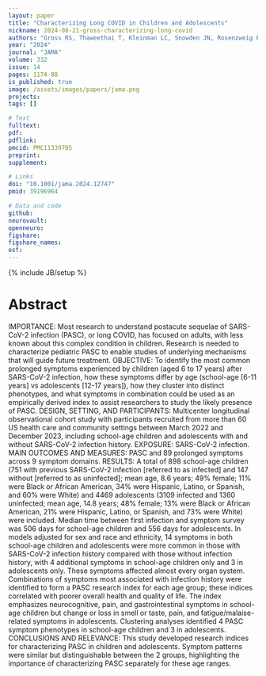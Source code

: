 ```yaml
---
layout: paper
title: "Characterizing Long COVID in Children and Adolescents"
nickname: 2024-08-21-gross-characterizing-long-covid
authors: "Gross RS, Thaweethai T, Kleinman LC, Snowden JN, Rosenzweig EB, Milner JD, Tantisira KG, Rhee KE, Jernigan TL, Kinser PA, Salisbury AL, Warburton D, Mohandas S, Wood JC, Newburger JW, Truong DT, Flaherman VJ, Metz TD, Karlson EW, Chibnik LB, Pant DB, Krishnamoorthy A, Gallagher R, Lamendola-Essel MF, Hasson DC, Katz SD, Yin S, Dreyer BP, Carmilani M, Coombs K, Fitzgerald ML, Guthe N, Hornig M, Letts RJ, Peddie AK, Taylor BD, Balaraman V, Bogie A, Bukulmez H, Dozor AJ, Eckrich D, Elliott AJ, Evans DN, Farkas JS, Faustino EVS, Fischer L, Gaur S, Harahsheh AS, Hasan UN, Hsia DS, Huerta-Montanez G, Hummel KD, Kadish MP, Kaelber DC, Krishnan S, Kosut JS, Larrabee J, Lim PPC, Michelow IC, Oliveira CR, Raissy H, Rosario-Pabon Z, Ross JL, Sato AI, Stevenson MD, Talavera-Barber MM, Teufel RJ, Weakley KE, Zimmerman E, Bind MC, Chan J, Guan Z, Morse RE, Reeder HT, Akshoomoff N, Aschner JL, Bhattacharjee R, Cottrell LA, Cowan K, D'Sa VA, Fiks AG, Gennaro ML, Irby K, Khare M, Guttierrez JL, McCulloh RJ, Narang S, Ness-Cochinwala M, Nolan S, Palumbo P, Ryu J, Salazar JC, Selvarangan R, Stein CR, Werzberger A, Zempsky WT, Aupperle R, Baker FC, Banich MT, Barch DM, Baskin-Sommers A, Bjork JM, Bookheimer SY, Brown SA, Casey BJ, Chang L, Clark DB, Dale AM, Dapretto M, Ernst TM, Fair DA, Feldstein Ewing SW, Foxe JJ, Freedman EG, Friedman NP, Garavan H, Gee DG, Gonzalez R, Gray KM, Heitzeg MM, Herting MM, Jacobus J, Laird AR, Larson CL, Lisdahl KM, Luciana M, Luna B, Madden PAF, McGlade EC, Muller-Oehring EM, Nagel BJ, Neale MC, Paulus MP, Potter AS, Renshaw PF, Sowell ER, Squeglia LM, Tapert S, Uddin LQ, Wilson S, Yurgelun-Todd DA, Foulkes AS, Stockwell MS"
year: "2024"
journal: "JAMA"
volume: 332
issue: 14
pages: 1174-88
is_published: true
image: /assets/images/papers/jama.png
projects:
tags: []

# Text
fulltext:
pdf:
pdflink:
pmcid: PMC11339705
preprint:
supplement:

# Links
doi: "10.1001/jama.2024.12747"
pmid: 39196964

# Data and code
github:
neurovault:
openneuro:
figshare:
figshare_names:
osf:
---
```

{% include JB/setup %}

# Abstract

IMPORTANCE: Most research to understand postacute sequelae of SARS-CoV-2 infection (PASC), or long COVID, has focused on adults, with less known about this complex condition in children. Research is needed to characterize pediatric PASC to enable studies of underlying mechanisms that will guide future treatment. OBJECTIVE: To identify the most common prolonged symptoms experienced by children (aged 6 to 17 years) after SARS-CoV-2 infection, how these symptoms differ by age (school-age [6-11 years] vs adolescents [12-17 years]), how they cluster into distinct phenotypes, and what symptoms in combination could be used as an empirically derived index to assist researchers to study the likely presence of PASC. DESIGN, SETTING, AND PARTICIPANTS: Multicenter longitudinal observational cohort study with participants recruited from more than 60 US health care and community settings between March 2022 and December 2023, including school-age children and adolescents with and without SARS-CoV-2 infection history. EXPOSURE: SARS-CoV-2 infection. MAIN OUTCOMES AND MEASURES: PASC and 89 prolonged symptoms across 9 symptom domains. RESULTS: A total of 898 school-age children (751 with previous SARS-CoV-2 infection [referred to as infected] and 147 without [referred to as uninfected]; mean age, 8.6 years; 49% female; 11% were Black or African American, 34% were Hispanic, Latino, or Spanish, and 60% were White) and 4469 adolescents (3109 infected and 1360 uninfected; mean age, 14.8 years; 48% female; 13% were Black or African American, 21% were Hispanic, Latino, or Spanish, and 73% were White) were included. Median time between first infection and symptom survey was 506 days for school-age children and 556 days for adolescents. In models adjusted for sex and race and ethnicity, 14 symptoms in both school-age children and adolescents were more common in those with SARS-CoV-2 infection history compared with those without infection history, with 4 additional symptoms in school-age children only and 3 in adolescents only. These symptoms affected almost every organ system. Combinations of symptoms most associated with infection history were identified to form a PASC research index for each age group; these indices correlated with poorer overall health and quality of life. The index emphasizes neurocognitive, pain, and gastrointestinal symptoms in school-age children but change or loss in smell or taste, pain, and fatigue/malaise-related symptoms in adolescents. Clustering analyses identified 4 PASC symptom phenotypes in school-age children and 3 in adolescents. CONCLUSIONS AND RELEVANCE: This study developed research indices for characterizing PASC in children and adolescents. Symptom patterns were similar but distinguishable between the 2 groups, highlighting the importance of characterizing PASC separately for these age ranges.
